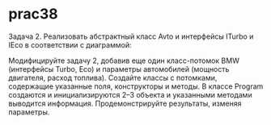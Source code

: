 # prac38
Задача 2. Реализовать абстрактный класс Avto и интерфейсы ITurbo и IEco в соответствии с диаграммой:



Модифицируйте задачу 2, добавив еще один класс-потомок BMW (интерфейсы Turbo, Eco) и параметры автомобилей (мощность двигателя, расход топлива). Cоздайте классы с потомками, содержащие указанные поля, конструкторы и методы. В классе Program создаются и инициализируются 2–3 объекта и указанными методами выводится информация. Продемонстрируйте результаты, изменяя параметры.

